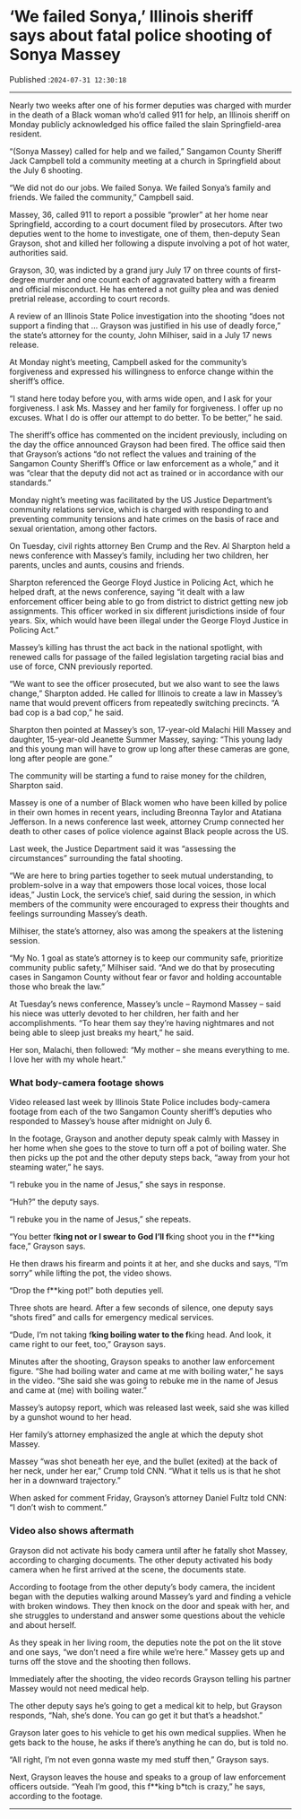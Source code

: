 # ‘We failed Sonya,’ Illinois sheriff says about fatal police shooting of Sonya Massey

Published :`2024-07-31 12:30:18`

---

Nearly two weeks after one of his former deputies was charged with murder in the death of a Black woman who’d called 911 for help, an Illinois sheriff on Monday publicly acknowledged his office failed the slain Springfield-area resident.

“(Sonya Massey) called for help and we failed,” Sangamon County Sheriff Jack Campbell told a community meeting at a church in Springfield about the July 6 shooting.

“We did not do our jobs. We failed Sonya. We failed Sonya’s family and friends. We failed the community,” Campbell said.

Massey, 36, called 911 to report a possible “prowler” at her home near Springfield, according to a court document filed by prosecutors. After two deputies went to the home to investigate, one of them, then-deputy Sean Grayson, shot and killed her following a dispute involving a pot of hot water, authorities said.

Grayson, 30, was indicted by a grand jury July 17 on three counts of first-degree murder and one count each of aggravated battery with a firearm and official misconduct. He has entered a not guilty plea and was denied pretrial release, according to court records.

A review of an Illinois State Police investigation into the shooting “does not support a finding that … Grayson was justified in his use of deadly force,” the state’s attorney for the county, John Milhiser, said in a July 17 news release.

At Monday night’s meeting, Campbell asked for the community’s forgiveness and expressed his willingness to enforce change within the sheriff’s office.

“I stand here today before you, with arms wide open, and I ask for your forgiveness. I ask Ms. Massey and her family for forgiveness. I offer up no excuses. What I do is offer our attempt to do better. To be better,” he said.

The sheriff’s office has commented on the incident previously, including on the day the office announced Grayson had been fired. The office said then that Grayson’s actions “do not reflect the values and training of the Sangamon County Sheriff’s Office or law enforcement as a whole,” and it was “clear that the deputy did not act as trained or in accordance with our standards.”

Monday night’s meeting was facilitated by the US Justice Department’s community relations service, which is charged with responding to and preventing community tensions and hate crimes on the basis of race and sexual orientation, among other factors.

On Tuesday, civil rights attorney Ben Crump and the Rev. Al Sharpton held a news conference with Massey’s family, including her two children, her parents, uncles and aunts, cousins and friends.

Sharpton referenced the George Floyd Justice in Policing Act, which he helped draft, at the news conference, saying “it dealt with a law enforcement officer being able to go from district to district getting new job assignments. This officer worked in six different jurisdictions inside of four years. Six, which would have been illegal under the George Floyd Justice in Policing Act.”

Massey’s killing has thrust the act back in the national spotlight, with renewed calls for passage of the failed legislation targeting racial bias and use of force, CNN previously reported.

“We want to see the officer prosecuted, but we also want to see the laws change,” Sharpton added. He called for Illinois to create a law in Massey’s name that would prevent  officers from repeatedly switching precincts. “A bad cop is a bad cop,” he said.

Sharpton then pointed at Massey’s son, 17-year-old Malachi Hill Massey and daughter, 15-year-old Jeanette Summer Massey, saying: “This young lady and this young man will have to grow up long after these cameras are gone, long after people are gone.”

The community will be starting a fund to raise money for the children, Sharpton said.

Massey is one of a number of Black women who have been killed by police in their own homes in recent years, including Breonna Taylor and Atatiana Jefferson. In a news conference last week, attorney Crump connected her death to other cases of police violence against Black people across the US.

Last week, the Justice Department said it was “assessing the circumstances” surrounding the fatal shooting.

“We are here to bring parties together to seek mutual understanding, to problem-solve in a way that empowers those local voices, those local ideas,” Justin Lock, the service’s chief, said during the session, in which members of the community were encouraged to express their thoughts and feelings surrounding Massey’s death.

Milhiser, the state’s attorney, also was among the speakers at the listening session.

“My No. 1 goal as state’s attorney is to keep our community safe, prioritize community public safety,” Milhiser said. “And we do that by prosecuting cases in Sangamon County without fear or favor and holding accountable those who break the law.”

At Tuesday’s news conference, Massey’s uncle – Raymond Massey – said his niece was utterly devoted to her children, her faith and her accomplishments. “To hear them say they’re having nightmares and not being able to sleep just breaks my heart,” he said.

Her son, Malachi, then followed: “My mother – she means everything to me. I love her with my whole heart.”

### What body-camera footage shows

Video released last week by Illinois State Police includes body-camera footage from each of the two Sangamon County sheriff’s deputies who responded to Massey’s house after midnight on July 6.

In the footage, Grayson and another deputy speak calmly with Massey in her home when she goes to the stove to turn off a pot of boiling water. She then picks up the pot and the other deputy steps back, “away from your hot steaming water,” he says.

“I rebuke you in the name of Jesus,” she says in response.

“Huh?” the deputy says.

“I rebuke you in the name of Jesus,” she repeats.

“You better f**king not or I swear to God I’ll f**king shoot you in the f**king face,” Grayson says.

He then draws his firearm and points it at her, and she ducks and says, “I’m sorry” while lifting the pot, the video shows.

“Drop the f**king pot!” both deputies yell.

Three shots are heard. After a few seconds of silence, one deputy says “shots fired” and calls for emergency medical services.

“Dude, I’m not taking f**king boiling water to the f**king head. And look, it came right to our feet, too,” Grayson says.

Minutes after the shooting, Grayson speaks to another law enforcement figure. “She had boiling water and came at me with boiling water,” he says in the video. “She said she was going to rebuke me in the name of Jesus and came at (me) with boiling water.”

Massey’s autopsy report, which was released last week, said she was killed by a gunshot wound to her head.

Her family’s attorney emphasized the angle at which the deputy shot Massey.

Massey “was shot beneath her eye, and the bullet (exited) at the back of her neck, under her ear,” Crump told CNN. “What it tells us is that he shot her in a downward trajectory.”

When asked for comment Friday, Grayson’s attorney Daniel Fultz told CNN: “I don’t wish to comment.”

### Video also shows aftermath

Grayson did not activate his body camera until after he fatally shot Massey, according to charging documents. The other deputy activated his body camera when he first arrived at the scene, the documents state.

According to footage from the other deputy’s body camera, the incident began with the deputies walking around Massey’s yard and finding a vehicle with broken windows. They then knock on the door and speak with her, and she struggles to understand and answer some questions about the vehicle and about herself.

As they speak in her living room, the deputies note the pot on the lit stove and one says, “we don’t need a fire while we’re here.” Massey gets up and turns off the stove and the shooting then follows.

Immediately after the shooting, the video records Grayson telling his partner Massey would not need medical help.

The other deputy says he’s going to get a medical kit to help, but Grayson responds, “Nah, she’s done. You can go get it but that’s a headshot.”

Grayson later goes to his vehicle to get his own medical supplies. When he gets back to the house, he asks if there’s anything he can do, but is told no.

“All right, I’m not even gonna waste my med stuff then,” Grayson says.

Next, Grayson leaves the house and speaks to a group of law enforcement officers outside. “Yeah I’m good, this f**king b*tch is crazy,” he says, according to the footage.

---


